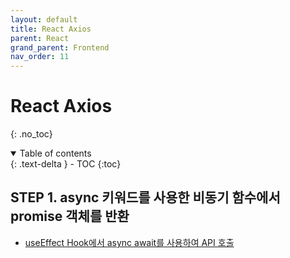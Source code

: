 ```yaml
---
layout: default
title: React Axios
parent: React
grand_parent: Frontend
nav_order: 11
---
```


# React Axios
{: .no_toc}

<details open markdown="block">
  <summary>
    Table of contents
  </summary>
  {: .text-delta }
- TOC
{:toc}
</details>
<!------------------------------------ STEP ------------------------------------> 

## STEP 1. async 키워드를 사용한 비동기 함수에서 promise 객체를 반환



* [useEffect Hook에서 async await를 사용하여 API 호출](https://developer-talk.tistory.com/250)



